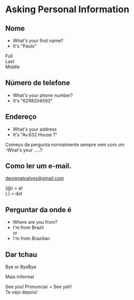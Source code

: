 # Asking Personal Information

## Nome

- What's your first name?
- It's "Paulo"

Full\
Last \
Middle

## Número de telefone

- What's your phone number?
- It's "6298204593"

## Endereço

- What's your address
- It's "Av.632 House 1"

Começo da pergunta normalmente sempre vem com um \
-What's your .....?

## Como ler um e-mail.
 
devrenatoalves@gmail.com

(@) = at\
(.) = dot

## Perguntar da onde é

- Where are you from?
- I'm from Brazil\
or
- I'm from Brazilian

## Dar tchau

Bye or ByeBye

Mais informal

See you!
Pronunciar = See yah!\
Te vejo depois!
